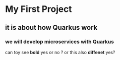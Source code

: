 # My First Project
## it is about how Quarkus work 
### we will develop microservices with Quarkus

can toy see **bold** yes or no ?
or this also  __diffenet__ yes?
